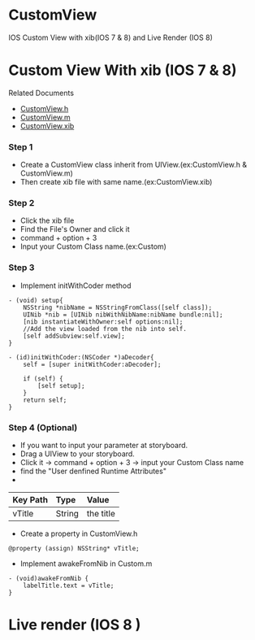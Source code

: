 CustomView
==========

IOS Custom View with xib(IOS 7 &amp; 8) and Live Render (IOS 8)

# Custom View With xib (IOS 7 &amp; 8)

Related Documents
 * [CustomView.h](CustomViewTest/TemplateView1.h)
 * [CustomView.m](CustomViewTest/TemplateView1.m)
 * [CustomView.xib](CustomViewTest/TemplateView1.xib)

### Step 1
 * Create a CustomView class inherit from UIView.(ex:CustomView.h & CustomView.m)
 * Then create xib file with same name.(ex:CustomView.xib)

### Step 2
 * Click the xib file
 * Find the File's Owner and click it
 * command + option + 3
 * Input your Custom Class name.(ex:Custom)

### Step 3
 * Implement initWithCoder method

<pre><code>- (void) setup{
    NSString *nibName = NSStringFromClass([self class]);
    UINib *nib = [UINib nibWithNibName:nibName bundle:nil];
    [nib instantiateWithOwner:self options:nil];
    //Add the view loaded from the nib into self.
    [self addSubview:self.view];
}

- (id)initWithCoder:(NSCoder *)aDecoder{
    self = [super initWithCoder:aDecoder];

    if (self) {
        [self setup];
    }
    return self;
}
</code></pre>

### Step 4 (Optional)
 * If you want to input your parameter at storyboard.
 * Drag a UIView to your storyboard.
 * Click it -> command + option + 3 -> input your Custom Class name
 * find the "User denfined Runtime Attributes"
 * 
| Key Path     | Type         | Value  |
| :------------ |:--------------|:-------|
|vTitle|String|the title|

 * Create a property in CustomView.h

<pre><code>@property (assign) NSString* vTitle;</code></pre>

 * Implement awakeFromNib in Custom.m

<pre><code>- (void)awakeFromNib {
    labelTitle.text = vTitle;
}</code></pre>

# Live render (IOS 8 )
